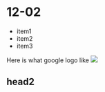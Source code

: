 # 12-02
* item1
* item2
* item3


Here is what google logo like
![](https://www.google.com/images/branding/googlelogo/2x/googlelogo_color_272x92dp.png)
## head2
